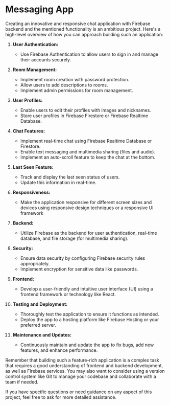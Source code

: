 # Messaging App
Creating an innovative and responsive chat application with Firebase backend and the mentioned functionality is an ambitious project. Here's a high-level overview of how you can approach building such an application:

1. **User Authentication:**
   - Use Firebase Authentication to allow users to sign in and manage their accounts securely.

2. **Room Management:**
   - Implement room creation with password protection.
   - Allow users to add descriptions to rooms.
   - Implement admin permissions for room management.

3. **User Profiles:**
   - Enable users to edit their profiles with images and nicknames.
   - Store user profiles in Firebase Firestore or Firebase Realtime Database.

4. **Chat Features:**
   - Implement real-time chat using Firebase Realtime Database or Firestore.
   - Enable text messaging and multimedia sharing (files and audio).
   - Implement an auto-scroll feature to keep the chat at the bottom.

5. **Last Seen Feature:**
   - Track and display the last seen status of users.
   - Update this information in real-time.

6. **Responsiveness:**
   - Make the application responsive for different screen sizes and devices using responsive design techniques or a responsive UI framework

7. **Backend:**
   - Utilize Firebase as the backend for user authentication, real-time database, and file storage (for multimedia sharing).

8. **Security:**
   - Ensure data security by configuring Firebase security rules appropriately.
   - Implement encryption for sensitive data like passwords.

9. **Frontend:**
   - Develop a user-friendly and intuitive user interface (UI) using a frontend framework or technology like React.

10. **Testing and Deployment:**
    - Thoroughly test the application to ensure it functions as intended.
    - Deploy the app to a hosting platform like Firebase Hosting or your preferred server.

11. **Maintenance and Updates:**
    - Continuously maintain and update the app to fix bugs, add new features, and enhance performance.

Remember that building such a feature-rich application is a complex task that requires a good understanding of frontend and backend development, as well as Firebase services. You may also want to consider using a version control system like Git to manage your codebase and collaborate with a team if needed.

If you have specific questions or need guidance on any aspect of this project, feel free to ask for more detailed assistance.
